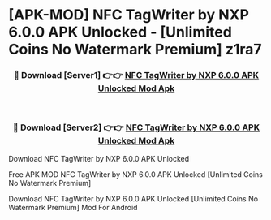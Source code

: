 # [APK-MOD] NFC TagWriter by NXP 6.0.0 APK Unlocked - [Unlimited Coins No Watermark Premium] z1ra7



<div align="center">
<h3>🔴 Download [Server1] 👉👉 <a href="https://momento.my/?title=NFC_TagWriter_by_NXP_6.0.0_APK_Unlocked">NFC TagWriter by NXP 6.0.0 APK Unlocked Mod Apk</a></h3><br>

<h3>🔴 Download [Server2] 👉👉 <a href="https://momento.my/?title=NFC_TagWriter_by_NXP_6.0.0_APK_Unlocked">NFC TagWriter by NXP 6.0.0 APK Unlocked Mod Apk</a></h3>
</div>



Download NFC TagWriter by NXP 6.0.0 APK Unlocked 

Free APK MOD NFC TagWriter by NXP 6.0.0 APK Unlocked [Unlimited Coins No Watermark Premium]

Download NFC TagWriter by NXP 6.0.0 APK Unlocked [Unlimited Coins No Watermark Premium] Mod For Android
